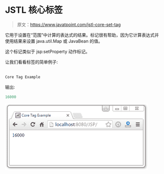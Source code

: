 # JSTL 核心<set>标签</set>

> 原文：<https://www.javatpoint.com/jstl-core-set-tag>

它用于设置在“范围”中计算的表达式的结果。<set>标记很有帮助，因为它计算表达式并使用结果来设置 java.util.Map 或 JavaBean 的值。</set>

这个标记类似于 jsp:setProperty 动作标记。

让我们看看<set>标签的简单例子:</set>

```java

Core Tag Example

```

输出:

```java
16000

```

![JSTL Core Tags2](img/eac45224cbc094d0bbcb4606da73b5ba.png)
